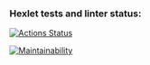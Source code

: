 ### Hexlet tests and linter status:
[![Actions Status](https://github.com/Red-ax/frontend-project-lvl1/workflows/hexlet-check/badge.svg)](https://github.com/Red-ax/frontend-project-lvl1/actions)

[![Maintainability](https://api.codeclimate.com/v1/badges/a99a88d28ad37a79dbf6/maintainability)](https://codeclimate.com/github/codeclimate/codeclimate/maintainability)